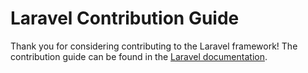 # Laravel Contribution Guide

Thank you for considering contributing to the Laravel framework! The contribution guide can be found in the [Laravel documentation](https://laravel.com/docs/contributions).
